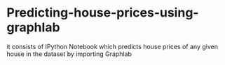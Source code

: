 # Predicting-house-prices-using-graphlab
it consists of IPython Notebook which predicts house prices of any given house in the dataset by importing Graphlab
